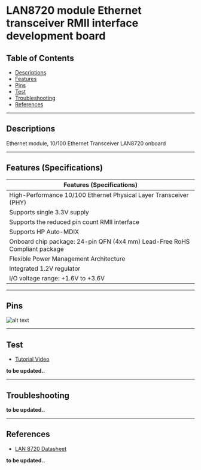 # LAN8720 module Ethernet transceiver RMII interface development board

## Table of Contents

-   [Descriptions](#descriptions)
-   [Features](#features)
-   [Pins](#pins)
-   [Test](#test)
-   [Troubleshooting](#troubleshooting)
-   [References](#references)

---

## Descriptions

Ethernet module, 10/100 Ethernet Transceiver LAN8720 onboard

---

## Features (Specifications)

| Features (Specifications)                                                  |
| -------------------------------------------------------------------------- |
| High-Performance 10/100 Ethernet Physical Layer Transceiver (PHY)          |
| Supports single 3.3V supply                                                |
| Supports the reduced pin count RMII interface                              |
| Supports HP Auto-MDIX                                                      |
| Onboard chip package: 24-pin QFN (4x4 mm) Lead-Free RoHS Compliant package |
| Flexible Power Management Architecture                                     |
| Integrated 1.2V regulator                                                  |
| I/O voltage range: +1.6V to +3.6V                                          |

---

## Pins

![alt text](https://bit.ly/3u3M1fa 'pinout')

---

## Test

-   [Tutorial Video](https://www.youtube.com/watch?v=ofRWScWrm0E)

**to be updated..**

---

## Troubleshooting

**to be updated..**

---

## References

-   [LAN 8720 Datasheet](http://bit.ly/LAN8720-Datasheet)

**to be updated..**
